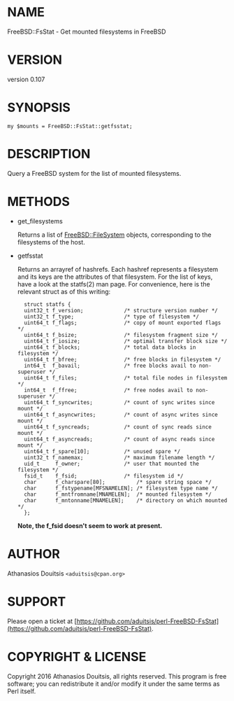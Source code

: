 # NAME

FreeBSD::FsStat - Get mounted filesystems in FreeBSD

# VERSION

version 0.107

# SYNOPSIS

    my $mounts = FreeBSD::FsStat::getfsstat;

# DESCRIPTION

Query a FreeBSD system for the list of mounted filesystems.

# METHODS

- get\_filesystems

    Returns a list of [FreeBSD::FileSystem](https://metacpan.org/pod/FreeBSD::FileSystem) objects, corresponding
    to the filesystems of the host.

- getfsstat

    Returns an arrayref of hashrefs. Each hashref represents a filesystem and its keys
    are the attributes of that filesystem. For the list of keys, have a look at the
    statfs(2) man page. For convenience, here is the relevant struct as of this
    writing:

        struct statfs {
        uint32_t f_version;             /* structure version number */
        uint32_t f_type;                /* type of filesystem */
        uint64_t f_flags;               /* copy of mount exported flags */
        uint64_t f_bsize;               /* filesystem fragment size */
        uint64_t f_iosize;              /* optimal transfer block size */
        uint64_t f_blocks;              /* total data blocks in filesystem */
        uint64_t f_bfree;               /* free blocks in filesystem */
        int64_t  f_bavail;              /* free blocks avail to non-superuser */
        uint64_t f_files;               /* total file nodes in filesystem */
        int64_t  f_ffree;               /* free nodes avail to non-superuser */
        uint64_t f_syncwrites;          /* count of sync writes since mount */
        uint64_t f_asyncwrites;         /* count of async writes since mount */
        uint64_t f_syncreads;           /* count of sync reads since mount */
        uint64_t f_asyncreads;          /* count of async reads since mount */
        uint64_t f_spare[10];           /* unused spare */
        uint32_t f_namemax;             /* maximum filename length */
        uid_t     f_owner;              /* user that mounted the filesystem */
        fsid_t    f_fsid;               /* filesystem id */
        char      f_charspare[80];          /* spare string space */
        char      f_fstypename[MFSNAMELEN]; /* filesystem type name */
        char      f_mntfromname[MNAMELEN];  /* mounted filesystem */
        char      f_mntonname[MNAMELEN];    /* directory on which mounted */
        };

    **Note, the f\_fsid doesn't seem to work at present.**

# AUTHOR

Athanasios Douitsis `<aduitsis@cpan.org>`

# SUPPORT

Please open a ticket at [https://github.com/aduitsis/perl-FreeBSD-FsStat](https://github.com/aduitsis/perl-FreeBSD-FsStat).

# COPYRIGHT & LICENSE

Copyright 2016 Athanasios Douitsis, all rights reserved.
This program is free software; you can redistribute it and/or modify it
under the same terms as Perl itself.
